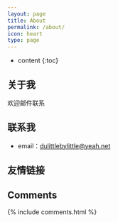 ```yaml
---
layout: page
title: About
permalink: /about/
icon: heart
type: page
---
```


* content
{:toc}

## 关于我

欢迎邮件联系

## 联系我

* email：dulittlebylittle@yeah.net


## 友情链接


## Comments

{% include comments.html %}

